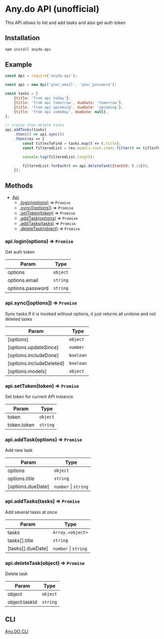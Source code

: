 # Any.do API (unofficial)
This API allows to list and add tasks and also get auth token

## Installation
```bash
npm install anydo-api
```
## Example
```js
const Api = require('anydo-api');

const api = new Api('your_email', 'your_password');

const tasks = [
    {title: 'from api today'},
    {title: 'from api tomorrow', dueDate: 'tomorrow'},
    {title: 'from api upcoming', dueDate: 'upcoming'},
    {title: 'from api someday', dueDate: null},
];

// create then delete tasks
api.addTasks(tasks)
    .then(() => api.sync())
    .then(res => {
        const titlesToFind = tasks.map(t => t.title);
        const filteredList = res.models.task.items.filter(t => titlesToFind.includes(t.title));

        console.log(filteredList.length);

        filteredList.forEach(t => api.deleteTask({taskId: t.id}));
    });
```

## Methods
* [Api](#Api)
    * [.login(options)](#Api+login) ⇒ <code>Promise</code>
    * [.sync([options])](#Api+sync) ⇒ <code>Promise</code>
    * [.setToken(token)](#Api+setToken) ⇒ <code>Promise</code>
    * [.addTask(options)](#Api+addTask) ⇒ <code>Promise</code>
    * [.addTasks(tasks)](#Api+addTasks) ⇒ <code>Promise</code>
    * [.deleteTask(object)](#Api+deleteTask) ⇒ <code>Promise</code>

<a name="Api+login"></a>

### api.login(options) ⇒ <code>Promise</code>
Get auth token

| Param | Type |
| --- | --- |
| options | <code>object</code> | 
| options.email | <code>string</code> | 
| options.password | <code>string</code> | 

<a name="Api+sync"></a>

### api.sync([options]) ⇒ <code>Promise</code>
Sync tasks
If it is invoked without options, it just returns all
undone and not deleted tasks

| Param | Type |
| --- | --- |
| [options] | <code>object</code> | 
| [options.updateSince] | <code>number</code> | 
| [options.includeDone] | <code>boolean</code> | 
| [options.includeDeleted] | <code>boolean</code> | 
| [options.models] | <code>object</code> | 

<a name="Api+setToken"></a>

### api.setToken(token) ⇒ <code>Promise</code>
Set token for current API instance

| Param | Type |
| --- | --- |
| token | <code>object</code> | 
| token.token | <code>string</code> | 

<a name="Api+addTask"></a>

### api.addTask(options) ⇒ <code>Promise</code>
Add new task

| Param | Type |
| --- | --- |
| options | <code>object</code> | 
| options.title | <code>string</code> | 
| [options.dueDate] | <code>number</code> \| <code>string</code> | 

<a name="Api+addTasks"></a>

### api.addTasks(tasks) ⇒ <code>Promise</code>
Add several tasks at once

| Param | Type |
| --- | --- |
| tasks | <code>Array.&lt;object&gt;</code> | 
| tasks[].title | <code>string</code> | 
| [tasks[].dueDate] | <code>number</code> \| <code>string</code> | 

<a name="Api+deleteTask"></a>

### api.deleteTask(object) ⇒ <code>Promise</code>
Delete task

| Param | Type |
| --- | --- |
| object | <code>object</code> | 
| object.taskId | <code>string</code> | 



## CLI
[Any.DO CLI](https://github.com/davoam/anydo-cli)
